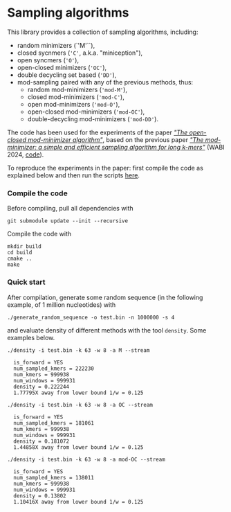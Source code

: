 # Sampling algorithms

This library provides a collection of sampling algorithms, including:

- random minimizers (`'M'``),
- closed sycnmers (`'C'`, a.k.a. "miniception"),
- open syncmers (`'O'`),
- open-closed minimizers (`'OC'`),
- double decycling set based (`'DD'`),
- mod-sampling paired with any of the previous methods, thus:
	- random mod-minimizers (`'mod-M'`),
	- closed mod-minimizers (`'mod-C'`),
	- open mod-minimizers (`'mod-O'`),
	- open-closed mod-minimizers (`'mod-OC'`),
	- double-decycling mod-minimizers (`'mod-DD'`).

The code has been used for the experiments of the paper [*"The open-closed mod-minimizer algorithm"*](), based on the previous paper [*"The mod-minimizer: a simple and efficient sampling algorithm for long k-mers"*](https://drops.dagstuhl.de/entities/document/10.4230/LIPIcs.WABI.2024.11) (WABI 2024, [code](https://github.com/jermp/minimizers/releases/tag/v1.0.0)).

To reproduce the experiments in the paper: first compile the code as explained below and then run the scripts [here](https://github.com/jermp/minimizers/tree/main/script#experiments).

### Compile the code

Before compiling, pull all dependencies with

	git submodule update --init --recursive

Compile the code with

    mkdir build
    cd build
    cmake ..
    make

### Quick start

After compilation, generate some random sequence (in the following example, of 1 million nucleotides) with

    ./generate_random_sequence -o test.bin -n 1000000 -s 4

and evaluate density of different methods with the tool `density`.
Some examples below.

	./density -i test.bin -k 63 -w 8 -a M --stream

	  is_forward = YES
	  num_sampled_kmers = 222230
	  num_kmers = 999938
	  num_windows = 999931
	  density = 0.222244
	  1.77795X away from lower bound 1/w = 0.125

	./density -i test.bin -k 63 -w 8 -a OC --stream

	  is_forward = YES
	  num_sampled_kmers = 181061
	  num_kmers = 999938
	  num_windows = 999931
	  density = 0.181072
	  1.44858X away from lower bound 1/w = 0.125

	./density -i test.bin -k 63 -w 8 -a mod-OC --stream

	  is_forward = YES
	  num_sampled_kmers = 138011
	  num_kmers = 999938
	  num_windows = 999931
	  density = 0.13802
	  1.10416X away from lower bound 1/w = 0.125
